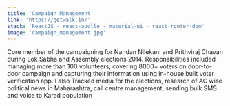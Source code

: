 ```yaml
---
title: 'Campaign Management'
link: 'https://getwalk.in/'
stack: 'ReactJS - react-apollo - material-ui - react-router-dom'
image: 'campaign_management.jpg'
---
```


Core member of the campaigning for Nandan Nilekani and Prithviraj Chavan during Lok Sabha and Assembly elections 2014. Responsibilities included managing more than 100 volunteers, covering 8000+ voters on door-to-door campaign and capturing their information using in-house built voter verification app. I also Tracked media for the elections, research of AC wise political news in Maharashtra, call centre management, sending bulk SMS and voice to Karad population


